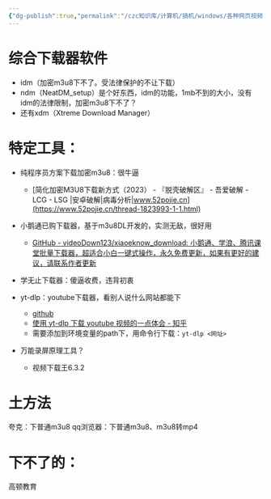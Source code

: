 ```yaml
---
{"dg-publish":true,"permalink":"/czc知识库/计算机/搞机/windows/各种网页视频下载，加密m3u8下载，网课下载/","dgPassFrontmatter":true,"created":"2024-06-18T17:45:20.130+08:00","updated":"2024-12-08T12:34:12.978+08:00"}
---
```



# 综合下载器软件
- idm（加密m3u8下不了。受法律保护的不让下载）
- ndm（NeatDM_setup）是个好东西，idm的功能，1mb不到的大小，没有idm的法律限制，加密m3u8下不了？
- 还有xdm（Xtreme Download Manager）

# 特定工具：
- 纯程序员方案下载加密m3u8：很牛逼
	- [简化加密M3U8下载新方式（2023） - 『脱壳破解区』 - 吾爱破解 - LCG - LSG |安卓破解|病毒分析|www.52pojie.cn](https://www.52pojie.cn/thread-1823993-1-1.html)

- 小鹅通已购下载器，基于m3u8DL开发的，实测无敌，很好用
	- [GitHub - videoDown123/xiaoeknow\_download: 小鹅通、学浪、腾讯课堂批量下载器，超适合小白一键式操作，永久免费更新，如果有更好的建议，请联系作者更新](https://github.com/videoDown123/xiaoeknow_download)

- 学无止下载器：傻逼收费，违背初衷

- yt-dlp：youtube下载器，看别人说什么网站都能下
	- [github](https://github.com/yt-dlp/yt-dlp/releases)
	- [使用 yt-dlp 下载 youtube 视频的一点体会 - 知乎](https://zhuanlan.zhihu.com/p/431013905)
	- 需要添加到环境变量的path下，用命令行下载：`yt-dlp <网址>`

- 万能录屏原理工具？
	- 视频下载王6.3.2
# 土方法
夸克：下普通m3u8
qq浏览器：下普通m3u8、m3u8转mp4


# 下不了的：
高顿教育